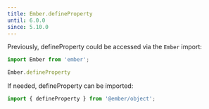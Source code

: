 ```yaml
---
title: Ember.defineProperty
until: 6.0.0
since: 5.10.0
---
```



Previously, defineProperty could be accessed via the `Ember` import:
```js
import Ember from 'ember';

Ember.defineProperty
```

 If needed, defineProperty can be imported:
```js
import { defineProperty } from '@ember/object';
```
